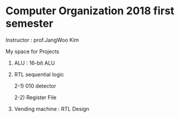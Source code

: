 # Computer Organization 2018 first semester

Instructor : prof.JangWoo Kim


My space for Projects

1. ALU : 16-bit ALU
2. RTL sequential logic

    2-1) 010 detector
  
    2-2) Register File

3. Vending machine : RTL Design
